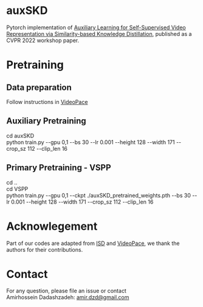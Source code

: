 # auxSKD

Pytorch implementation of [Auxiliary Learning for Self-Supervised Video Representation via Similarity-based Knowledge Distillation](https://openaccess.thecvf.com/content/CVPR2022W/L3D-IVU/papers/Dadashzadeh_Auxiliary_Learning_for_Self-Supervised_Video_Representation_via_Similarity-Based_Knowledge_Distillation_CVPRW_2022_paper.pdf), published as a CVPR 2022 workshop paper. 


# Pretraining
## Data preparation
Follow instructions in [VideoPace](https://github.com/laura-wang/video-pace#data-preparation)

## Auxiliary Pretraining
cd auxSKD <br />
python train.py  --gpu 0,1 --bs 30 --lr 0.001 --height 128 --width 171 --crop_sz 112 --clip_len 16

## Primary Pretraining - VSPP

cd .. <br />
cd VSPP <br />
python train.py  --gpu 0,1 --ckpt ./auxSKD_pretrained_weights.pth --bs 30 --lr 0.001 --height 128 --width 171 --crop_sz 112 --clip_len 16


# Acknowlegement


Part of our codes are adapted from [ISD](https://github.com/UMBCvision/ISD) and [VideoPace](https://github.com/laura-wang/video-pace), we thank the authors for their contributions.
# Contact
 For any question, please file an issue or contact <br />
 Amirhossein Dadashzadeh: amir.dzd@gmail.com
